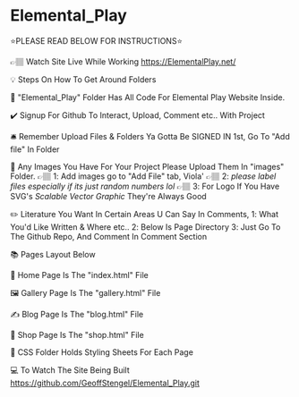# Elemental_Play
⭐PLEASE READ BELOW FOR INSTRUCTIONS⭐

👉🏽 Watch Site Live While Working https://ElementalPlay.net/

💡 Steps On How To Get Around Folders

🏺 "Elemental_Play" Folder Has All Code For Elemental Play Website Inside.

✔️ Signup For Github To Interact, Upload, Comment etc.. With Project

🛎️ Remember Upload Files & Folders Ya Gotta Be SIGNED IN 1st, Go To "Add file" In Folder

📸 Any Images You Have For Your Project Please Upload Them In "images" Folder.
👉🏽 1️: Add images go to "Add File" tab,  Viola'
👉🏽 2️: *please label files especially if its just random numbers lol*
👉🏽 3️: For Logo If You Have SVG's *Scalable Vector Graphic* They're Always Good

✏️ Literature You Want In Certain Areas U Can Say In Comments, 
    1️: What You'd Like Written & Where etc..
    2️: Below Is Page Directory
    3️: Just Go To The Github Repo, And Comment In Comment Section

📚 Pages Layout Below

🏡 Home Page Is The "index.html" File

🖼️ Gallery Page Is The "gallery.html" File

✍️ Blog Page Is The "blog.html" File

🛒 Shop Page Is The "shop.html" File

💃 CSS Folder Holds Styling Sheets For Each Page

💻 To Watch The Site Being Built https://github.com/GeoffStengel/Elemental_Play.git

